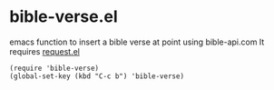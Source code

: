 bible-verse.el
==============

emacs function to insert a bible verse at point using bible-api.com
It requires [request.el](https://github.com/tkf/emacs-request)

```
(require 'bible-verse)
(global-set-key (kbd "C-c b") 'bible-verse)
```
